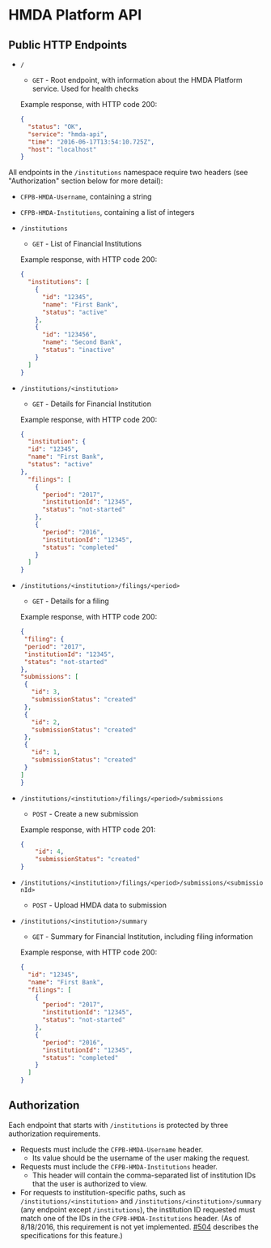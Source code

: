 # HMDA Platform API

## Public HTTP Endpoints

* `/`
    * `GET` - Root endpoint, with information about the HMDA Platform service. Used for health checks

    Example response, with HTTP code 200:

    ```json
    {
      "status": "OK",
      "service": "hmda-api",
      "time": "2016-06-17T13:54:10.725Z",
      "host": "localhost"
    }
    ```

All endpoints in the `/institutions` namespace require two headers (see "Authorization" section below for more detail):
* `CFPB-HMDA-Username`, containing a string
* `CFPB-HMDA-Institutions`, containing a list of integers


* `/institutions`
    * `GET` - List of Financial Institutions

    Example response, with HTTP code 200:

    ```json
    {
      "institutions": [
        {
          "id": "12345",
          "name": "First Bank",
          "status": "active"
        },
        {
          "id": "123456",
          "name": "Second Bank",
          "status": "inactive"
        }
      ]
    }
    ```

* `/institutions/<institution>`
    * `GET` - Details for Financial Institution

    Example response, with HTTP code 200:

    ```json
    {
      "institution": {
      "id": "12345",
      "name": "First Bank",
      "status": "active"
    },
      "filings": [
        {
          "period": "2017",
          "institutionId": "12345",
          "status": "not-started"
        },
        {
          "period": "2016",
          "institutionId": "12345",
          "status": "completed"
        }
      ]
    }
    ```


* `/institutions/<institution>/filings/<period>`
    * `GET` - Details for a filing

    Example response, with HTTP code 200:

    ```json
   {
     "filing": {
     "period": "2017",
     "institutionId": "12345",
     "status": "not-started"
   },
   "submissions": [
     {
       "id": 3,
       "submissionStatus": "created"
     },
     {
       "id": 2,
       "submissionStatus": "created"
     },
     {
       "id": 1,
       "submissionStatus": "created"
     }
   ]
   }
    ```

* `/institutions/<institution>/filings/<period>/submissions`

    * `POST` - Create a new submission

    Example response, with HTTP code 201:

    ```json
    {
        "id": 4,
        "submissionStatus": "created"
    }
    ```

* `/institutions/<institution>/filings/<period>/submissions/<submissionId>`
    * `POST` - Upload HMDA data to submission


* `/institutions/<institution>/summary`
    * `GET` - Summary for Financial Institution, including filing information

    Example response, with HTTP code 200:

    ```json
    {
      "id": "12345",
      "name": "First Bank",
      "filings": [
        {
          "period": "2017",
          "institutionId": "12345",
          "status": "not-started"
        },
        {
          "period": "2016",
          "institutionId": "12345",
          "status": "completed"
        }
      ]
    }
    ```

## Authorization
Each endpoint that starts with `/institutions` is protected by three authorization requirements.

* Requests must include the `CFPB-HMDA-Username` header.
  * Its value should be the username of the user making the request.
* Requests must include the `CFPB-HMDA-Institutions` header.
  * This header will contain the comma-separated list of institution IDs
    that the user is authorized to view.
* For requests to institution-specific paths, such as `/institutions/<institution>`
  and `/institutions/<institution>/summary` (any endpoint except `/institutions`),
  the institution ID requested must match one of the IDs in the `CFPB-HMDA-Institutions`
  header. (As of 8/18/2016, this requirement is not yet implemented.
  [#504](https://github.com/cfpb/hmda-platform/issues/504) describes the specifications for
  this feature.)

